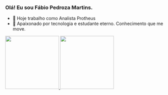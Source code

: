 ### Olá! Eu sou Fábio Pedroza Martins.

- 🔭 Hoje trabalho como Analista Protheus
- 🌱 Apaixonado por tecnologia e estudante eterno. Conhecimento que me move.

 <div>
  <a href="https://github.com/fabiopedroza">
  <img height="170em" src="https://github-readme-stats.vercel.app/api?username=fabiopedroza&show_icons=true&theme=dracula&include_all_commits=true&count_private=true"/>
  <img height="170em" src="https://github-readme-stats.vercel.app/api/top-langs/?username=fabiopedroza&layout=compact&langs_count=17&theme=dracula"/>
</div>

<!--
**fabiopedroza/fabiopedroza** is a ✨ _special_ ✨ repository because its `README.md` (this file) appears on your GitHub profile.

Here are some ideas to get you started:

- 🔭 I’m currently working on ...
- 🌱 Estou estudando Business Analyst e Ciência de Dados
- 👯 I’m looking to collaborate on ...
- 🤔 I’m looking for help with ...
- 💬 Ask me about ...
- 📫 How to reach me: ...
- 😄 Pronouns: ...
- ⚡ Fun fact: ...

para ver os emojis aperte win + . (ponto)
ou 
https://emojipedia.org/
icones - https://devicon.dev/

Links mencionados no vídeo:
Repositório do roteiro desse vídeo: https://github.com/rafaballerini/Perf...
Repositório do meu perfil - https://github.com/rafaballerini/rafa...
Guia de markdown - https://docs.pipz.com/central-de-ajud...
Site de emojis - https://emojipedia.org/search/?q=bag
Repositório do Github Stats - https://github.com/anuraghazra/github...
Site de Badges 1 - https://dev.to/envoy_/150-badges-for-...
Fazedor de gifs - https://picrew.me/image_maker/338224
Passo a passo de como adicionar a cobrinha de commit - https://www.instagram.com/p/CPjUBhXDNEE/
-->

